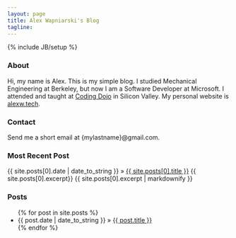 ```yaml
---
layout: page
title: Alex Wapniarski's Blog
tagline: 
---
```

{% include JB/setup %}

### About
Hi, my name is Alex. This is my simple blog. I studied Mechanical Engineering at Berkeley, but now I am a Software Developer at Microsoft. I attended and taught at [Coding Dojo](http://codingdojo.com) in Silicon Valley. My personal website is [alexw.tech](http://alexw.tech).

### Contact

Send me a short email at {mylastname}@gmail.com.

### Most Recent Post

<span>{{ site.posts[0].date | date_to_string }}</span> &raquo; <a href="{{ BASE_PATH }}{{ site.posts[0].url }}">{{ site.posts[0].title }}</a>
{{ site.posts[0].excerpt}}
{{ site.posts[0].excerpt | markdownify }}


### Posts

<ul class="posts">
  {% for post in site.posts %}
    <li><span>{{ post.date | date_to_string }}</span> &raquo; <a href="{{ BASE_PATH }}{{ post.url }}">{{ post.title }}</a></li>
  {% endfor %}
</ul>

<!-- ![ALT TEXT]({{ site.url }}/assets/images/IMAGE.jpg){: .img-responsive } -->



